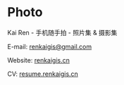 # Photo

Kai Ren - 手机随手拍 - 照片集 & 摄影集

E-mail: renkaigis@gmail.com

Website: [renkaigis.cn](http://renkaigis.cn)

CV: [resume.renkaigis.cn](http://resume.renkaigis.cn)
